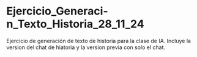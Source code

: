# Ejercicio_Generaci-n_Texto_Historia_28_11_24
Ejercicio de generación de texto de historia para la clase de IA.
Incluye la version del chat de hiatoria y la version previa con solo el chat.
